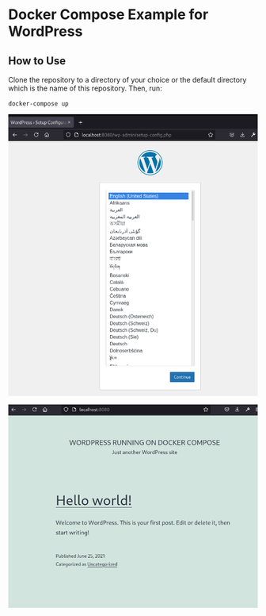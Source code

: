 # Docker Compose Example for WordPress

## How to Use
Clone the repository to a directory of your choice or the default directory which is the name of this repository. Then, run:  

```
docker-compose up
```

![WordPress Welcome Page](img/welcome.png)

![WordPress Start Page](img/start.png)
